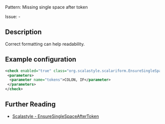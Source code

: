 Pattern: Missing single space after token

Issue: -

## Description

Correct formatting can help readability.

## Example configuration

```xml
<check enabled="true" class="org.scalastyle.scalariform.EnsureSingleSpaceAfterTokenChecker" level="warning">
 <parameters>
  <parameter name="tokens">COLON, IF</parameter>
 </parameters>
</check>
```
<a name="org_scalastyle_scalariform_EnsureSingleSpaceBeforeTokenChecker" />

## Further Reading

* [Scalastyle - EnsureSingleSpaceAfterToken](http://www.scalastyle.org/rules-1.0.0.html#org_scalastyle_scalariform_EnsureSingleSpaceAfterTokenChecker)